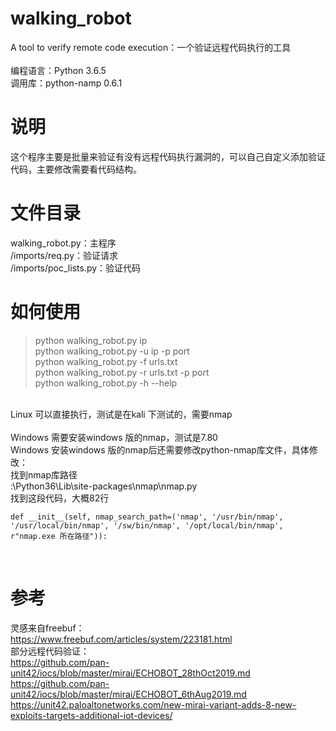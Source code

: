 # walking_robot
A tool to verify remote code execution：一个验证远程代码执行的工具</br>
</br>
编程语言：Python 3.6.5</br>
调用库：python-namp 0.6.1</br>
# 说明
这个程序主要是批量来验证有没有远程代码执行漏洞的，可以自己自定义添加验证代码，主要修改需要看代码结构。
# 文件目录
walking_robot.py：主程序</br>
/imports/req.py：验证请求</br>
/imports/poc_lists.py：验证代码</br>
# 如何使用
> python walking_robot.py ip</br>
> python walking_robot.py -u ip -p port</br>
> python walking_robot.py -f urls.txt</br>
> python walking_robot.py -r urls.txt -p port</br>
> python walking_robot.py -h --help</br>
</br>
Linux 可以直接执行，测试是在kali 下测试的，需要nmap</br></br>
Windows 需要安装windows 版的nmap，测试是7.80</br>
Windows 安装windows 版的nmap后还需要修改python-nmap库文件，具体修改：</br>
找到nmap库路径</br>
:\Python36\Lib\site-packages\nmap\nmap.py
</br>
找到这段代码，大概82行</br>

```
def __init__(self, nmap_search_path=('nmap', '/usr/bin/nmap', '/usr/local/bin/nmap', '/sw/bin/nmap', '/opt/local/bin/nmap', r"nmap.exe 所在路径")):
```
</br>

# 参考
灵感来自freebuf：</br>
https://www.freebuf.com/articles/system/223181.html</br>
部分远程代码验证：</br>
https://github.com/pan-unit42/iocs/blob/master/mirai/ECHOBOT_28thOct2019.md</br>
https://github.com/pan-unit42/iocs/blob/master/mirai/ECHOBOT_6thAug2019.md</br>
https://unit42.paloaltonetworks.com/new-mirai-variant-adds-8-new-exploits-targets-additional-iot-devices/
